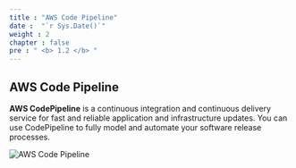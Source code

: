 ```yaml
---
title : "AWS Code Pipeline"
date :  "`r Sys.Date()`" 
weight : 2 
chapter : false
pre : " <b> 1.2 </b> "
---
```


## AWS Code Pipeline

**AWS CodePipeline** is a continuous integration and continuous delivery service for fast and reliable application and infrastructure updates. You can use CodePipeline to fully model and automate your software release processes.


![AWS Code Pipeline](https://fdat3.github.io/nodejs-cicd-aws/images/1-Introduce/aws-codepipeline.png?featherlight=false&width=10pc)
